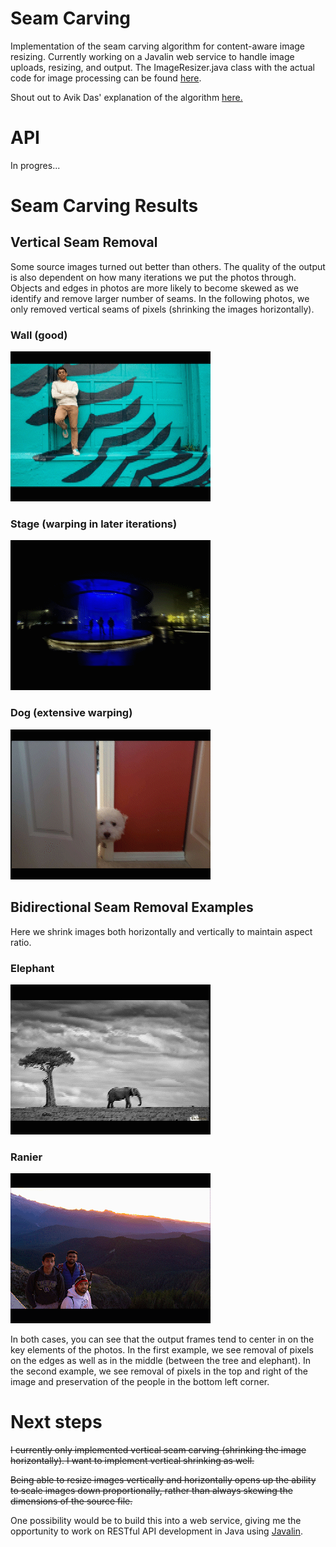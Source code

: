 # Seam Carving
Implementation of the seam carving algorithm for content-aware image resizing. Currently working on a Javalin web service to handle image uploads, resizing, and output. The ImageResizer.java class with the actual code for image processing can be found [here](project/src/main/java/ImageResizer.java).

Shout out to Avik Das' explanation of the algorithm [here.](https://avikdas.com/2019/05/14/real-world-dynamic-programming-seam-carving.html)

# API
In progres...

# Seam Carving Results
## Vertical Seam Removal
Some source images turned out better than others. The quality of the output is also dependent on how many iterations we put the photos through. Objects and edges in photos are more likely to become skewed as we identify and remove larger number of seams. In the following photos, we only removed vertical seams of pixels (shrinking the images horizontally).

### Wall (good)
![Wall resizing gif](resized/wall.gif)

### Stage (warping in later iterations)
![Stage resizing gif](resized/stage.gif)

### Dog (extensive warping)
![Dog resizing gif](resized/dog.gif)

## Bidirectional Seam Removal Examples
 Here we shrink images both horizontally and vertically to maintain aspect ratio. 
### Elephant
![Elephant resizing gif](resized/elephant.gif)
### Ranier
![Rainier resizing gif](resized/ranier.gif)

In both cases, you can see that the output frames tend to center in on the key elements of the photos. In the first example, we see removal of pixels on the edges as well as in the middle (between the tree and elephant). In the second example, we see removal of pixels in the top and right of the image and preservation of the people in the bottom left corner.

# Next steps
~~I currently only implemented vertical seam carving (shrinking the image horizontally). I want to implement vertical shrinking as well.~~

~~Being able to resize images vertically and horizontally opens up the ability to scale images down proportionally,
rather than always skewing the dimensions of the source file.~~

One possibility would be to build this into a web service, giving me the opportunity to work on RESTful API development in Java using [Javalin](https://javalin.io/).
